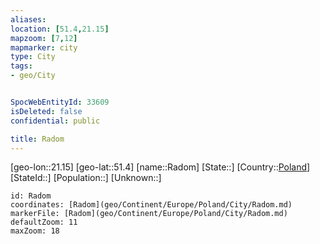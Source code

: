 ```yaml
---
aliases: 
location: [51.4,21.15]
mapzoom: [7,12] 
mapmarker: city 
type: City
tags:
- geo/City


SpocWebEntityId: 33609
isDeleted: false
confidential: public

title: Radom
---
```

[geo-lon::21.15]
[geo-lat::51.4]
[name::Radom]
[State::]
[Country::[Poland](geo/Continent/Europe/Poland.md)]
[StateId::]
[Population::]
[Unknown::]


```leaflet
id: Radom
coordinates: [Radom](geo/Continent/Europe/Poland/City/Radom.md)
markerFile: [Radom](geo/Continent/Europe/Poland/City/Radom.md)
defaultZoom: 11 
maxZoom: 18
```


